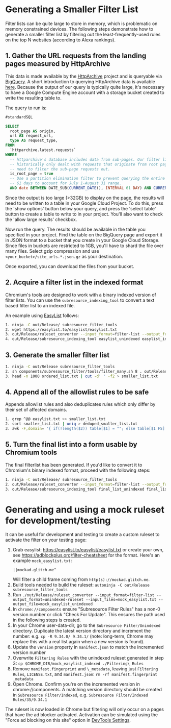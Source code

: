 # Generating a Smaller Filter List
Filter lists can be quite large to store in memory, which is problematic on
memory constrained devices. The following steps demonstrate how to generate a
smaller filter list by filtering out the least-frequently-used rules on the top
N websites (according to Alexa rankings).

## 1. Gather the URL requests from the landing pages measured by HttpArchive
This data is made available by the [HttpArchive](https://httparchive.org/)
project and is queryable via [BigQuery](https://bigquery.cloud.google.com/). A
short introduction to querying HttpArchive data is available
[here](https://har.fyi/guides/getting-started/). Because the output of our query
is typically quite large, it's necessary to have a Google Compute Engine account
with a storage bucket created to write the resulting table to.

The query to run is:
```sql
#standardSQL

SELECT
  root_page AS origin,
  url AS request_url,
  type AS request_type,
FROM
  `httparchive.latest.requests`
WHERE
  -- httparchive's database includes data from sub-pages. Our filter list has
  -- historically only dealt with requests that originate from root pages, so we
  -- need to filter the sub-page requests out.
  is_root_page = true
  -- Use a partition elimination filter to prevent querying the entire dataset.
  -- 61 days to account for July 1-August 31 range.
  AND date BETWEEN DATE_SUB(CURRENT_DATE(), INTERVAL 61 DAY) AND CURRENT_DATE()
```

Since the output is too large (>32GB) to display on the page, the results will
need to be written to a table in your Google Cloud Project. To do this, press
the 'show options' button below your query, and press the 'select table' button
to create a table to write to in your project. You'll also want to check the
'allow large results' checkbox.

Now run the query. The results should be available in the table you specified
in your project. Find the table on the BigQuery page and export it in JSON
format to a bucket that you create in your Google Cloud Storage. Since files
in buckets are restricted to 1GB, you'll have to shard the file over many
files. Select gzip compression and use `<your_bucket>/site_urls.*.json.gz` as
your destination.

Once exported, you can download the files from your bucket.

## 2. Acquire a filter list in the indexed format
Chromium's tools are designed to work with a binary indexed version of filter
lists. You can use the `subresource_indexing_tool` to convert a text based
filter list to an indexed file.

An example using [EasyList](https://easylist.to/easylist/easylist.txt) follows:

```sh
1. ninja -C out/Release/ subresource_filter_tools
2. wget https://easylist.to/easylist/easylist.txt
3. out/Release/ruleset_converter --input_format=filter-list --output_format=unindexed-ruleset --input_files=easylist.txt --output_file=easylist_unindexed
4. out/Release/subresource_indexing_tool easylist_unindexed easylist_indexed
```

## 3. Generate the smaller filter list
```sh
1. ninja -C out/Release subresource_filter_tools
2. sh components/subresource_filter/tools/filter_many.sh 8 . out/Release/subresource_filter_tool easylist_indexed > ordered_list.txt
3. head -n 1000 ordered_list.txt | cut -d' ' -f2 > smaller_list.txt
```

## 4. Append all of the allowlist rules to be safe
Appends allowlist rules and also deduplicates rules which only differ by their set of affected domains.
```sh
1. grep ^@@ easylist.txt >> smaller_list.txt
2. sort smaller_list.txt | uniq > deduped_smaller_list.txt
3. awk -F,domain= '{ if(!length($2)) table[$1] = ""; else table[$1 FS] = length(table[$1 FS]) ? table[$1 FS] "|" $2 : $2; } END{ for (key in table) print key table[key] }' deduped_smaller_list.txt > final_list.txt
```

## 5. Turn the final list into a form usable by Chromium tools
The final filterlist has been generated. If you'd like to convert it to Chromium's binary indexed format, proceed with the following steps:

```sh
1. ninja -C out/Release/ subresource_filter_tools
2. out/Release/ruleset_converter --input_format=filter-list --output_format=unindexed-ruleset --input_files=final_list.txt --output_file=final_list_unindexed
3. out/Release/subresource_indexing_tool final_list_unindexed final_list_indexed
```

# Generating and using a mock ruleset for development/testing

It can be useful for development and testing to create a custom ruleset to activate the filter on your testing page:

1. Grab easylist: https://easylist.to/easylist/easylist.txt or create your own, see https://adblockplus.org/filter-cheatsheet for the format. Here's an example `mock_easylist.txt`:
    ```
    ||mockad.glitch.me^
    ```
    Will filter a child frame coming from `http(s)://mockad.glitch.me`.
2. Build tools needed to build the ruleset: `autoninja -C out/Release subresource_filter_tools`
3. Run `./out/Release/ruleset_converter --input_format=filter-list --output_format=unindexed-ruleset --input_files=mock_easylist.txt --output_file=mock_easylist_unindexed`
4. In `chrome://components` ensure "Subresource Filter Rules" has a non-0 version number or click "Check For Update". This ensures the path used in the following steps is created.
5. In your Chrome user-data-dir, go to the `Subresource Filter/Unindexed` directory. Duplicate the latest version directory and increment the number: e.g. `cp -R 9.34.0/ 9.34.1/` (note: long-term, Chrome may replace this with a real list again when a new version is found).
6. Update the `version` property in `manifext.json` to match the incremented version number
7. Overwrite `Filtering Rules` with the unindexed ruleset generated in step 3: `cp $CHROME_DIR/mock_easylist_indexed ./Filtering\ Rules`
8. Remove `manifest.fingerprint` and `\_metadata`, leaving just `Filtering Rules`, `LICENSE.txt`, and `manifest.json`: `rm -rf manifest.fingerprint _metadata`
9. Open Chrome. Confirm you're on the incremented version in chrome://components. A matching version directory should be created in `Subresource Filter/Indexed`, e.g. `Subresource Filter/Indexed Rules/35/9.34.1`

The ruleset is now loaded in Chrome but filtering will only occur on a pages
that have the ad blocker activated. Activation can be simulated using the "Force ad
blocking on this site" option in [DevTools Settings](https://www.chromium.org/testing-chrome-ad-filtering/).
